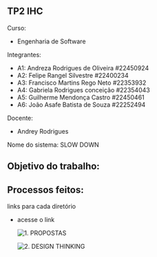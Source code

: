 ## TP2 IHC
 Curso:
* Engenharia de Software

 Integrantes:
* A1: Andreza Rodrigues de Oliveira #22450924 
* A2: Felipe Rangel Silvestre #22400234
* A3: Francisco Martins Rego Neto #22353932
* A4: Gabriela Rodrigues conceição #22354043
* A5: Guilherme Mendonça Castro #22450461
* A6: João Asafe Batista de Souza #22252494


 Docente:
* Andrey Rodrigues

Nome do sistema: SLOW DOWN

## Objetivo do trabalho:

## Processos feitos:

links para cada diretório

- acesse o link
  
  ![1. PROPOSTAS](https://github.com/FelpsRanger/IHC_Design/tree/main/docs/1.Propostas)
  
  ![2. DESIGN THINKING](https://github.com/FelpsRanger/IHC_Design/tree/main/docs/2.%20Design_Thinking)
